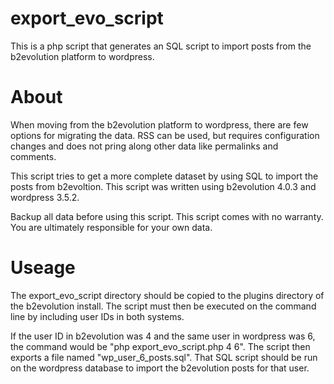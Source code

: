 export_evo_script
=================

This is a php script that generates an SQL script to import posts from the b2evolution platform to wordpress.

About
=====
When moving from the b2evolution platform to wordpress, there are few options for migrating the data.  RSS can be used, but requires configuration changes and does not pring along other data like permalinks and comments.

This script tries to get a more complete dataset by using SQL to import the posts from b2evoltion.  This script was written using b2evolution 4.0.3 and wordpress 3.5.2.

Backup all data before using this script.  This script comes with no warranty.  You are ultimately responsible for your own data.

Useage
======
The export_evo_script directory should be copied to the plugins directory of the b2evolution install.  The script must then be executed on the command line by including user IDs in both systems.

If the user ID in b2evolution was 4 and the same user in wordpress was 6, the command would be "php export_evo_script.php 4 6".  The script then exports a file named "wp_user_6_posts.sql".  That SQL script should be run on the wordpress database to import the b2evolution posts for that user.
